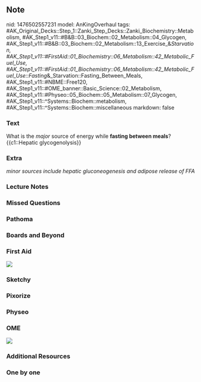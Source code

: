 ## Note
nid: 1476502557231
model: AnKingOverhaul
tags: #AK_Original_Decks::Step_1::Zanki_Step_Decks::Zanki_Biochemistry::Metabolism, #AK_Step1_v11::#B&B::03_Biochem::02_Metabolism::04_Glycogen, #AK_Step1_v11::#B&B::03_Biochem::02_Metabolism::13_Exercise_&_Starvation, #AK_Step1_v11::#FirstAid::01_Biochemistry::06_Metabolism::42_Metabolic_Fuel_Use, #AK_Step1_v11::#FirstAid::01_Biochemistry::06_Metabolism::42_Metabolic_Fuel_Use::Fasting_&_Starvation::Fasting_Between_Meals, #AK_Step1_v11::#NBME::Free120, #AK_Step1_v11::#OME_banner::Basic_Science::02_Metabolism, #AK_Step1_v11::#Physeo::05_Biochem::05_Metabolism::07_Glycogen, #AK_Step1_v11::^Systems::Biochem::metabolism, #AK_Step1_v11::^Systems::Biochem::miscellaneous
markdown: false

### Text
<div>
  What is the <i>major</i> source of energy while <b>fasting
  between meals</b>?
</div>
<div>
  {{c1::Hepatic glycogenolysis}}
</div>

### Extra
<i>minor sources include hepatic gluconeogenesis and adipose
release of FFA</i>

### Lecture Notes


### Missed Questions


### Pathoma


### Boards and Beyond


### First Aid
<img src="tmpCtMLDN.png">

### Sketchy


### Pixorize


### Physeo


### OME
<div class="ome-widget">
  <a href=
  "https://onlinemeded.org/spa/metabolism?ref=anki"><img src=
  "_OME_AnkiFlashcards_Topic_4.png"></a>
</div>

### Additional Resources


### One by one

